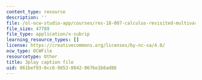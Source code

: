 ```yaml
---
content_type: resource
description: ''
file: /ol-ocw-studio-app/courses/res-18-007-calculus-revisited-multivariable-calculus-fall-2011/861bef930cc6985380420676e1b8ad86_sSuZn6KHLnU.srt
file_size: 47789
file_type: application/x-subrip
learning_resource_types: []
license: https://creativecommons.org/licenses/by-nc-sa/4.0/
ocw_type: OCWFile
resourcetype: Other
title: 3play caption file
uid: 861bef93-0cc6-9853-8042-0676e1b8ad86
---
```

